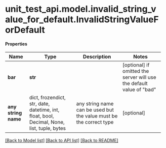 # unit_test_api.model.invalid_string_value_for_default.InvalidStringValueForDefault

#### Properties
Name | Type | Description | Notes
------------ | ------------- | ------------- | -------------
**bar** | **str** |  | [optional]  if omitted the server will use the default value of "bad"
**any string name** | dict, frozendict, str, date, datetime, int, float, bool, Decimal, None, list, tuple, bytes | any string name can be used but the value must be the correct type | [optional]

[[Back to Model list]](../../README.md#documentation-for-models) [[Back to API list]](../../README.md#documentation-for-api-endpoints) [[Back to README]](../../README.md)

